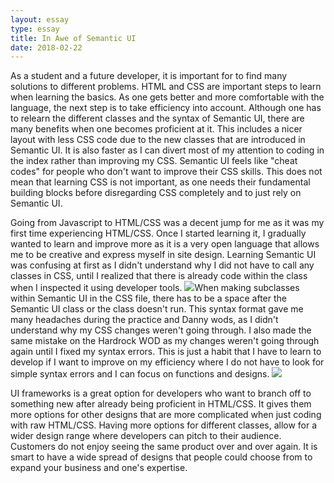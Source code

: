 ```yaml
---
layout: essay
type: essay
title: In Awe of Semantic UI
date: 2018-02-22
---
```


As a student and a future developer, it is important for to find many solutions to different
problems. HTML and CSS are important steps to learn when learning the basics. As one gets
better and more comfortable with the language, the next step is to take efficiency into account.
Although one has to relearn the different classes and the syntax of Semantic UI, there are many
benefits when one becomes proficient at it. This includes a nicer layout with less CSS code due
to the new classes that are introduced in Semantic UI. It is also faster as I can divert most of my
attention to coding in the index rather than improving my CSS. Semantic UI feels like "cheat
codes" for people who don't want to improve their CSS skills. This does not mean that learning
CSS is not important, as one needs their fundamental building blocks before disregarding CSS
completely and to just rely on Semantic UI.

Going from Javascript to HTML/CSS was a decent jump for me as it was my first time
experiencing HTML/CSS. Once I started learning it, I gradually wanted to learn and improve
more as it is a very open language that allows me to be creative and express myself in site
design. Learning Semantic UI was confusing at first as I didn't understand why I did not have to
call any classes in CSS, until I realized that there is already code within the class when I
inspected it using developer tools. <img class="ui medium left floated rounded image" src="https://i.pinimg.com/originals/a6/11/21/a6112194ec428f83136bec379792c78e.jpg">When making subclasses within Semantic UI in the CSS file,
there has to be a space after the Semantic UI class or the class doesn't run. This syntax format
gave me many headaches during the practice and Danny wods, as I didn't understand why my
CSS changes weren't going through. I also made the same mistake on the Hardrock WOD as
my changes weren't going through again until I fixed my syntax errors. This is just a habit that I
have to learn to develop if I want to improve on my efficiency where I do not have to look for
simple syntax errors and I can focus on functions and designs. <img class="ui medium left floated rounded image" src="https://fossbytes.com/wp-content/uploads/2017/03/loved-hated-programming-languages.jpg">

UI frameworks is a great option for developers who want to branch off to something new after
already being proficient in HTML/CSS. It gives them more options for other designs that are
more complicated when just coding with raw HTML/CSS. Having more options for different
classes, allow for a wider design range where developers can pitch to their audience.
Customers do not enjoy seeing the same product over and over again. It is smart to have a wide
spread of designs that people could choose from to expand your business and one's expertise.
